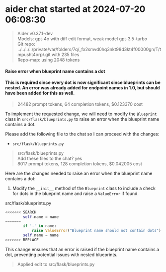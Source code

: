 
# aider chat started at 2024-07-20 06:08:30

> Aider v0.37.1-dev  
> Models: gpt-4o with diff edit format, weak model gpt-3.5-turbo  
> Git repo: ../../../../private/var/folders/7q/_fx2smvd0hq3nkt98d3kt4f00000gn/T/tmpusht4orp/.git with 235 files  
> Repo-map: using 2048 tokens  

#### Raise error when blueprint name contains a dot  
#### This is required since every dot is now significant since blueprints can be nested. An error was already added for endpoint names in 1.0, but should have been added for this as well.  
> 24482 prompt tokens, 64 completion tokens, $0.123370 cost  

To implement the requested change, we will need to modify the `Blueprint` class in `src/flask/blueprints.py` to raise an error when the blueprint name contains a dot.

Please add the following file to the chat so I can proceed with the changes:
- `src/flask/blueprints.py`

> src/flask/blueprints.py  
> Add these files to the chat? yes  
> 8017 prompt tokens, 128 completion tokens, $0.042005 cost  

Here are the changes needed to raise an error when the blueprint name contains a dot:

1. Modify the `__init__` method of the `Blueprint` class to include a check for dots in the blueprint name and raise a `ValueError` if found.

src/flask/blueprints.py
```python
<<<<<<< SEARCH
        self.name = name
=======
        if '.' in name:
            raise ValueError("Blueprint name should not contain dots")
        self.name = name
>>>>>>> REPLACE
```

This change ensures that an error is raised if the blueprint name contains a dot, preventing potential issues with nested blueprints.

> Applied edit to src/flask/blueprints.py  
